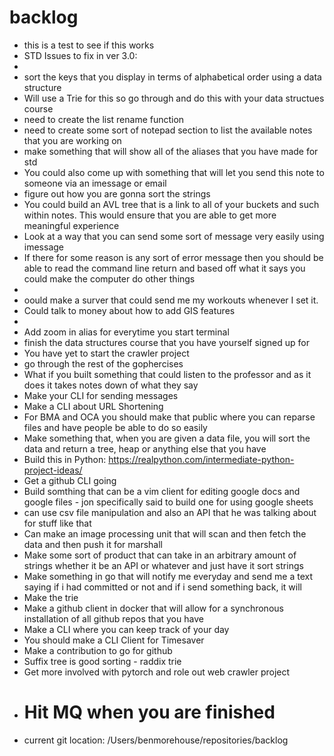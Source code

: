 # backlog 
 - this is a test to see if this works
 - STD Issues to fix in ver 3.0:
 - 	
 - sort the keys that you display in terms of alphabetical order using a data structure 
 - Will use a Trie for this so go through and do this with your data structues course
 - need to create the list rename function 
 - need to create some sort of notepad section to list the available notes that you are working on 
 - make something that will show all of the aliases that you have made for std 
 - You could also come up with something that will let you send this note to someone via an imessage or email 
 - figure out how you are gonna sort the strings 
 - 	You could build an AVL tree that is a link to all of your buckets and such within notes. This would ensure that you are able to get more meaningful experience 
 - 	Look at a way that you can send some sort of message very easily using imessage 
 - 	If there for some reason is any sort of error message then you should be able to read the command line return and based off what it says you could make the computer do other things 
 - 
 - oould make a surver that could send me my workouts whenever I set it. 
 - 	Could talk to money about how to add GIS features 
 - 
 - Add zoom in alias for everytime you start terminal
 - finish the data structures course that you have yourself signed up for 
 - You have yet to start the crawler project 
 - go through the rest of the gophercises 
 - What if you built something that could listen to the professor and as it does it takes notes down of what they say 
 - Make your CLI for sending messages
 - Make a CLI about URL Shortening 
 - For BMA and OCA you should make that public where you can reparse files and have people be able to do so easily 
 - Make something that, when you are given a data file, you will sort the data and return a tree, heap or anything else that you have
 - Build this in Python:	https://realpython.com/intermediate-python-project-ideas/
 - Get a github CLI going 
 - Build somthing that can be a vim client for editing google docs and google files - jon specifically said to build one for using google sheets
 - 	can use csv file manipulation and also an API that he was talking about for stuff like that
 - Can make an image processing unit that will scan and then fetch the data and then push it for marshall
 - Make some sort of product that can take in an arbitrary amount of strings whether it be an API or whatever and just have it sort strings
 - Make something in go that will notify me everyday and send me a text saying if i had committed or not and if i send something back, it will 
 - Make the trie
 - Make a github client in docker that will allow for a synchronous installation of all github repos that you have
 - Make a CLI where  you can keep track of your day 
 - You should make a CLI Client for Timesaver
 - Make a contribution to go for github
 - Suffix tree is good sorting - raddix trie
 - Get more involved with pytorch and role out web crawler project
 - # Hit MQ when you are finished
 - current git location: /Users/benmorehouse/repositories/backlog
